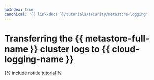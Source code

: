 ```yaml
---
noIndex: true
canonical: '{{ link-docs }}/tutorials/security/metastore-logging'
---
```


# Transferring the {{ metastore-full-name }} cluster logs to {{ cloud-logging-name }}

{% include notitle [tutorial](../../_tutorials/dataplatform/metastore-logging.md) %}
